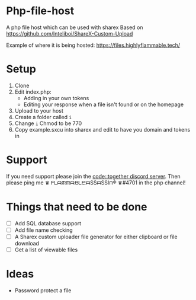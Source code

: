 # Php-file-host
A php file host which can be used with sharex
Based on https://github.com/Inteliboi/ShareX-Custom-Upload

Example of where it is being hosted:
https://files.highlyflammable.tech/

# Setup
1. Clone
2. Edit index.php:
   * Adding in your own tokens
   * Editing your response when a file isn't found or on the homepage
3. Upload to your host
4. Create a folder called `i`
5. Change `i` Chmod to be 770
6. Copy example.sxcu into sharex and edit to have you domain and tokens in

# Support
If you need support please join the [code::together discord server](https://together.codes/discord).
Then please ping me ♛ ᖴᒪᗩᙏᙏᗩᙖᒪᙓᗩSSᗩSSIᑎ® ♛#4701 in the php channel!

# Things that need to be done
- [ ] Add SQL database support
- [ ] Add file name checking
- [ ] A Sharex custom uploader file generator for either clipboard or file download
- [ ] Get a list of viewable files

# Ideas
 - Password protect a file
